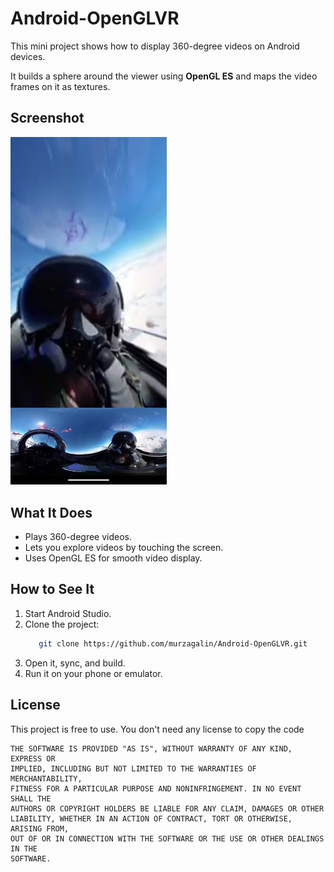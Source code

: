# Android-OpenGLVR

This mini project shows how to display 360-degree videos on Android devices.

It builds a sphere around the viewer using **OpenGL ES** and maps the video frames on it as textures.

## Screenshot

<img src="https://github.com/murzagalin/Android-OpenGLVR/blob/master/docs/screenshot.png?raw=true" alt="drawing" width="250"/>

## What It Does

- Plays 360-degree videos.
- Lets you explore videos by touching the screen.
- Uses OpenGL ES for smooth video display.

## How to See It

1. Start Android Studio.
2. Clone the project:
    ```bash
       git clone https://github.com/murzagalin/Android-OpenGLVR.git
    ```
3. Open it, sync, and build.
4. Run it on your phone or emulator.

## License

This project is free to use. You don't need any license to copy the code

```
THE SOFTWARE IS PROVIDED "AS IS", WITHOUT WARRANTY OF ANY KIND, EXPRESS OR
IMPLIED, INCLUDING BUT NOT LIMITED TO THE WARRANTIES OF MERCHANTABILITY,
FITNESS FOR A PARTICULAR PURPOSE AND NONINFRINGEMENT. IN NO EVENT SHALL THE
AUTHORS OR COPYRIGHT HOLDERS BE LIABLE FOR ANY CLAIM, DAMAGES OR OTHER
LIABILITY, WHETHER IN AN ACTION OF CONTRACT, TORT OR OTHERWISE, ARISING FROM,
OUT OF OR IN CONNECTION WITH THE SOFTWARE OR THE USE OR OTHER DEALINGS IN THE
SOFTWARE.
```